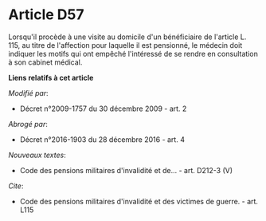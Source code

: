 # Article D57

Lorsqu'il procède à une visite au domicile d'un bénéficiaire de l'article L. 115, au titre de l'affection pour laquelle il
est pensionné, le médecin doit indiquer les motifs qui ont empêché l'intéressé de se rendre en consultation à son cabinet
médical.

**Liens relatifs à cet article**

_Modifié par_:

  - Décret n°2009-1757 du 30 décembre 2009 - art. 2

_Abrogé par_:

  - Décret n°2016-1903 du 28 décembre 2016 - art. 4

_Nouveaux textes_:

  - Code des pensions militaires d'invalidité et de... - art. D212-3 (V)

_Cite_:

  - Code des pensions militaires d'invalidité et des victimes de guerre. - art. L115
